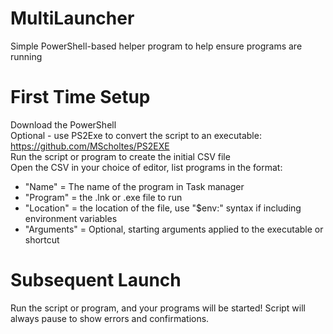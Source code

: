 # MultiLauncher
Simple PowerShell-based helper program to help ensure programs are running


# First Time Setup
Download the PowerShell <br/>
Optional - use PS2Exe to convert the script to an executable: https://github.com/MScholtes/PS2EXE <br/>
Run the script or program to create the initial CSV file <br/>
Open the CSV in your choice of editor, list programs in the format: <br/>
<ul>
  <li>"Name" = The name of the program in Task manager</li>
  <li>"Program" = the .lnk or .exe file to run</li>
  <li>"Location" = the location of the file, use "$env:" syntax if including environment variables</li>
  <li>"Arguments" = Optional, starting arguments applied to the executable or shortcut</li>
</ul>

# Subsequent Launch
Run the script or program, and your programs will be started! Script will always pause to show errors and confirmations.
